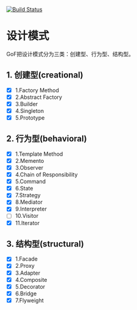[![Build Status](https://travis-ci.org/bigkun/design_pattern.svg?branch=master)](https://travis-ci.org/bigkun/design_pattern)
# 设计模式
GoF把设计模式分为三类：创建型、行为型、结构型。

## 1. 创建型(creational)
- [x] 1.Factory Method 
- [x] 2.Abstract Factory
- [x] 3.Builder
- [x] 4.Singleton
- [x] 5.Prototype
## 2. 行为型(behavioral)
- [x] 1.Template Method
- [x] 2.Memento
- [x] 3.Observer
- [x] 4.Chain of Responsibility
- [x] 5.Command
- [x] 6.State
- [x] 7.Strategy
- [x] 8.Mediator
- [x] 9.Interpreter
- [ ] 10.Visitor
- [x] 11.Iterator
## 3. 结构型(structural)
- [x] 1.Facade
- [x] 2.Proxy
- [x] 3.Adapter
- [x] 4.Composite
- [x] 5.Decorator
- [x] 6.Bridge
- [x] 7.Flyweight